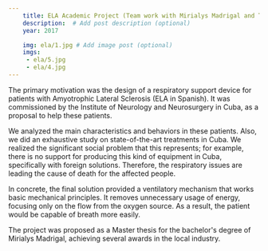 ```yaml
---
    title: ELA Academic Project (Team work with Mirialys Madrigal and Tania Arteaga)
    description:  # Add post description (optional)
    year: 2017

    img: ela/1.jpg # Add image post (optional)
    imgs:
     - ela/5.jpg
     - ela/4.jpg
---
```


The primary motivation was the design of a respiratory support device for patients with Amyotrophic Lateral Sclerosis (ELA in Spanish). It was commissioned by the Institute of Neurology and Neurosurgery in Cuba, as a proposal to help these patients. 

We analyzed the main characteristics and behaviors in these patients. Also, we did an exhaustive study on state-of-the-art treatments in Cuba. We realized the significant social problem that this represents; for example, there is no support for producing this kind of equipment in Cuba, specifically with foreign solutions. Therefore, the respiratory issues are leading the cause of death for the affected people.

In concrete, the final solution provided a ventilatory mechanism that works basic mechanical principles. It removes unnecessary usage of energy, focusing only on the flow from the oxygen source. As a result, the patient would be capable of breath more easily.

The project was proposed as a Master thesis for the bachelor's degree of Mirialys Madrigal, achieving several awards in the local industry.
